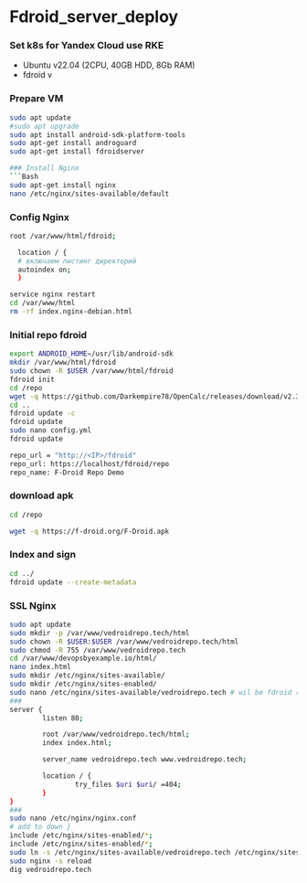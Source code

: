 # Fdroid_server_deploy

### Set k8s for Yandex Cloud use RKE

* Ubuntu v22.04 (2CPU, 40GB HDD, 8Gb RAM)
* fdroid v

### Prepare VM
```Bash
sudo apt update
#sudo apt upgrade
sudo apt install android-sdk-platform-tools
sudo apt-get install androguard
sudo apt-get install fdroidserver

### Install Nginx
```Bash
sudo apt-get install nginx
nano /etc/nginx/sites-available/default
```
### Config Nginx
```Bash
root /var/www/html/fdroid;

  location / {
  # включаем листинг директорий
  autoindex on;
  }
```
```Bash
service nginx restart
cd /var/www/html
rm -rf index.nginx-debian.html
```

### Initial repo fdroid
```Bash
export ANDROID_HOME=/usr/lib/android-sdk
mkdir /var/www/html/fdroid
sudo chown -R $USER /var/www/html/fdroid
fdroid init
cd /repo
wget -q https://github.com/Darkempire78/OpenCalc/releases/download/v2.3.1/OpenCalc.v2.3.1.apk
cd ..
fdroid update -c
fdroid update
sudo nano config.yml
fdroid update
```

```Bash
repo_url = "http://<IP>/fdroid"
repo_url: https://localhost/fdroid/repo
repo_name: F-Droid Repo Demo

```

### download apk
```Bash
cd /repo

wget -q https://f-droid.org/F-Droid.apk
```

### Index and sign
```Bash
cd ../
fdroid update --create-metadata

```

### SSL Nginx
```Bash
sudo apt update
sudo mkdir -p /var/www/vedroidrepo.tech/html
sudo chown -R $USER:$USER /var/www/vedroidrepo.tech/html
sudo chmod -R 755 /var/www/vedroidrepo.tech
cd /var/www/devopsbyexample.io/html/
nano index.html
sudo mkdir /etc/nginx/sites-available/
sudo mkdir /etc/nginx/sites-enabled/
sudo nano /etc/nginx/sites-available/vedroidrepo.tech # wil be fdroid repo
###
server {
        listen 80;

        root /var/www/vedroidrepo.tech/html;
        index index.html;

        server_name vedroidrepo.tech www.vedroidrepo.tech;

        location / {
                try_files $uri $uri/ =404;
        }
}
###
sudo nano /etc/nginx/nginx.conf
# add to down }
include /etc/nginx/sites-enabled/*;
include /etc/nginx/sites-enabled/*;
sudo ln -s /etc/nginx/sites-available/vedroidrepo.tech /etc/nginx/sites-enabled/
sudo nginx -s reload
dig vedroidrepo.tech
```
